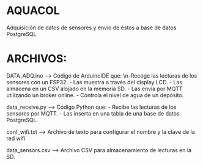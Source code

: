 # AQUACOL
Adquisición de datos de sensores y envío de éstos a base de datos PostgreSQL

# ARCHIVOS:
DATA_ADQ.ino --> Código de ArduinoIDE que:
                                \n-Recoge las lecturas de los sensores con un ESP32.
                                - Las muestra a través del display LCD.
                                - Las almacena en un CSV alojado en la memoria SD.
                                - Las envía por MQTT utilizando un broker online.
                                - Controla el nivel de agua de un depósito.
                                
data_receive.py --> Código Python que:
                                - Recibe las lecturas de los sensores por MQTT.
                                - Las inserta en una tabla de una base de datos PostgreSQL.
                                
conf_wifi.txt --> Archivo de texto para configurar el nombre y la clave de la red wifi

data_sensors.csv --> Archivo CSV para almacenamiento de lecturas en la SD.
